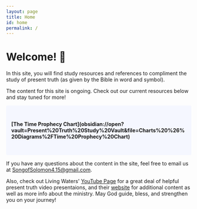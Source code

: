 ```yaml
---
layout: page
title: Home
id: home
permalink: /
---
```


# Welcome! 🌱

In this site, you will find study resources and references to compliment the study of present truth (as given by the Bible in word and symbol).

The content for this site is ongoing. Check out our current resources below and stay tuned for more!
<p style="padding: 3em 1em; background: #f5f7ff; border-radius: 4px;">
  <span style="font-weight: bold">[The Time Prophecy Chart](obsidian://open?vault=Present%20Truth%20Study%20Vault&file=Charts%20%26%20Diagrams%2FTime%20Prophecy%20Chart)</span>
</p>

If you have any questions about the content in the site, feel free to email us at SongofSolomon4.15@gmail.com.

Also, check out Living Waters' [YouTube Page](https://www.youtube.com/channel/UCcPrZXqA_63ZOTEGFgSXjMQ) for a great deal of helpful present truth video presentaions, and their [website](https://www.fountainsoflivingwaters.org) for additional content as well as more info about the ministry. 
May God guide, bless, and strengthen you on your journey!




<style>
  .wrapper {
    max-width: 46em;
  } >The content of this site is being made/hosted in Obsidian.md, pushed onto GitHub, and hosted on the web through Netify. If you would like to do the same, the template this digital garden is free, open-source, and available on GitHub here.
The easiest way to get started is to read this [step-by-step guide explaining how to set this up from scratch](https://maximevaillancourt.com/blog/setting-up-your-own-digital-garden-with-jekyll).>
</style>
